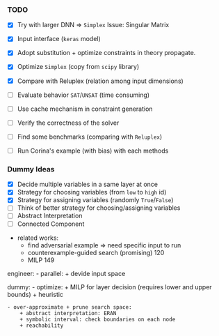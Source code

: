 ### TODO

- [x] Try with larger DNN => `Simplex` Issue: Singular Matrix
- [x] Input interface (`keras` model)
- [x] Adopt substitution + optimize constraints in theory propagate.
- [x] Optimize `Simplex` (copy from `scipy` library)
- [x] Compare with Reluplex (relation among input dimensions)
- [ ] Evaluate behavior `SAT`/`UNSAT` (time consuming)
- [ ] Use cache mechanism in constraint generation
- [ ] Verify the correctness of the solver
- [ ] Find some benchmarks (comparing with `Reluplex`)

- [ ] Run Corina's example (with bias) with each methods 

### Dummy Ideas

- [x] Decide multiple variables in a same layer at once
- [x] Strategy for choosing variables (from `low` to `high` id)
- [x] Strategy for assigning variables (randomly `True`/`False`)
- [ ] Think of better strategy for choosing/assigning variables
- [ ] Abstract Interpretation
- [ ] Connected Component

- related works:
    - find adversarial example => need specific input to run
    - counterexample-guided search (promising) 120
    - MILP 149


engineer:
    - parallel:
        + devide input space 

dummy:
    - optimize:
        + MILP for layer decision (requires lower and upper bounds)
        + heuristic

    - over-approximate + prune search space:
        + abstract interpretation: ERAN
        + symbolic interval: check boundaries on each node
        + reachability